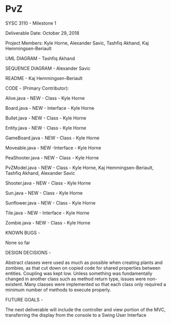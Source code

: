 # PvZ
SYSC 3110 - Milestone 1

Deliverable Date: October 29, 2018

Project Members: Kyle Horne, Alexander Savic, Tashfiq Akhand, Kaj Hemmingsen-Beriault

UML DIAGRAM - Tashfiq Akhand

SEQUENCE DIAGRAM - Alexander Savic

README - Kaj Hemmingsen-Beriault

CODE - (Primary Contributor):

Alive.java - NEW - Class - Kyle Horne

Board.java - NEW - Interface - Kyle Horne

Bullet.java - NEW - Class - Kyle Horne

Entity.java - NEW - Class - Kyle Horne

GameBoard.java - NEW - Class - Kyle Horne

Moveable.java - NEW -Interface - Kyle Horne

PeaShooter.java - NEW - Class - Kyle Horne

PvZModel.java - NEW - Class - Kyle Horne, Kaj Hemmingsen-Beriault, Tashfiq Akhand, Alexander Savic

Shooter.java - NEW - Class - Kyle Horne

Sun.java - NEW - Class - Kyle Horne

Sunflower.java - NEW - Class - Kyle Horne

Tile.java - NEW - Interface - Kyle Horne

Zombie.java - NEW - Class - Kyle Horne

KNOWN BUGS -

None so far

DESIGN DECISIONS -

Abstract classes were used as much as possible when creating plants and zombies, as that cut down on copied code for shared properties between entities. Coupling was kept low.  Unless something was fundamentally changed in another class such as method return type, issues were non-existent.  Many classes were implemented so that each class only required a minimum number of methods to execute properly.

FUTURE GOALS -

The next deliverable will include the controller and view portion of the MVC, transferring the display from the console to a Swing User Interface
